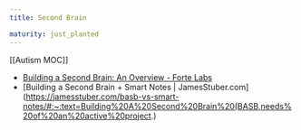 ```yaml
---
title: Second Brain

maturity: just_planted
---
```


[[Autism MOC]]

- [Building a Second Brain: An Overview - Forte Labs](https://fortelabs.co/blog/basboverview/)
- [Building a Second Brain + Smart Notes | JamesStuber.com](https://jamesstuber.com/basb-vs-smart-notes/#:~:text=Building%20A%20Second%20Brain%20(BASB,needs%20of%20an%20active%20project.)